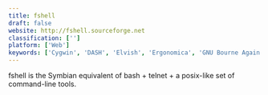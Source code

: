```yaml
---
title: fshell
draft: false 
website: http://fshell.sourceforge.net
classification: ['']
platform: ['Web']
keywords: ['Cygwin', 'DASH', 'Elvish', 'Ergonomica', 'GNU Bourne Again SHell', 'Ion', 'KornShell', 'Litecoin', 'Nu Shell', 'PuTTY', 'REBOL', 'Rush', 'Tcl', 'Xiki', 'eltclsh', 'fish', 'rc - a shell', 'sash', 'win-bash', 'zsh']
---
```

fshell is the Symbian equivalent of bash + telnet + a posix-like set of command-line tools.